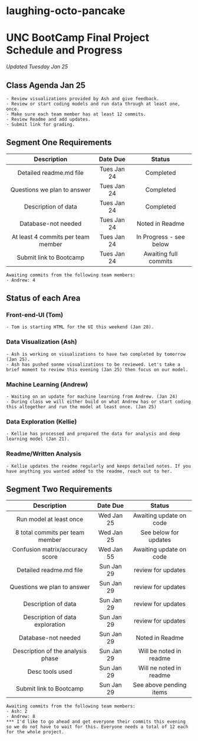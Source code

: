 # laughing-octo-pancake

# UNC BootCamp Final Project Schedule and Progress
*Updated Tuesday Jan 25*

## Class Agenda Jan 25
    - Review visualizations provided by Ash and give feedback.
    - Review or start coding models and run data through at least one, once. 
    - Make sure each team member has at least 12 commits.
    - Review Readme and add updates.
    - Submit link for grading. 

## Segment One Requirements

|Description                        |Date Due          |Status             |
|:---------------------------------:|:-----------:|:----------------------:|
|Detailed readme.md file            | Tues Jan 24 | Completed              |
|Questions we plan to answer        | Tues Jan 24 | Completed              |
|Description of data                | Tues Jan 24 | Completed              |
|Database-not needed                | Tues Jan 24 | Noted in Readme        |
|At least 4 commits per team member | Tues Jan 24 | In Progress - see below|
|Submit link to Bootcamp            | Tues Jan 24 | Awaiting full commits  |


    Awaiting commits from the following team members:
    - Andrew: 4


## Status of each Area

### Front-end-UI (Tom)
    - Tom is starting HTML for the UI this weekend (Jan 28).
    
### Data Visualization (Ash)  
    - Ash is working on visualizations to have two completed by tomorrow (Jan 25).
    - Ash has pushed sonme visualizations to be reviewed. Let's take a brief moment to review this evening (Jan 25) then focus on our model.

### Machine Learning (Andrew)
    - Waiting on an update for machine learning from Andrew. (Jan 24)
    - During class we will either build on what Andrew has or start coding this altogether and run the model at least once. (Jan 25)

### Data Exploration (Kellie)
    - Kellie has processed and prepared the data for analysis and deep learning model (Jan 21).

### Readme/Written Analysis
    - Kellie updates the readme regularly and keeps detailed notes. If you have anything you wanted added to the readme, reach out to her.

## Segment Two Requirements

|Description                        |Date Due          |Status             |
|:---------------------------------:|:-----------:|:----------------------:|
|Run model at least once            | Wed Jan 25  | Awaiting update on code|
|8 total commits per team member    | Wed Jan 25  | See below for updates  |
|Confusion matrix/accuracy score    | Wed Jan 55  | Awaiting update on code|
|Detailed readme.md file            | Sun Jan 29  | review for updates     |
|Questions we plan to answer        | Sun Jan 29  | review for updates     |
|Description of data                | Sun Jan 29  | review for updates     |
|Description of data exploration    | Sun Jan 29  | review for updates     |
|Database-not needed                | Sun Jan 29  | Noted in Readme        |
|Description of the analysis phase  | Sun Jan 29  | Will be noted in readme|
|Desc tools used                    | Sun Jan 29  | Will ne noted in readme|
|Submit link to Bootcamp            | Sun Jan 29  | See above pending items|

    Awaiting commits from the following team members:
    - Ash: 2
    - Andrew: 8
    *** I'd like to go ahead and get everyone their commits this evening so we do not have to wait for this. Everyone needs a total of 12 each for the whole project. 

